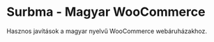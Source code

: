 Surbma - Magyar WooCommerce
===========================

Hasznos javítások a magyar nyelvű WooCommerce webáruházakhoz.

